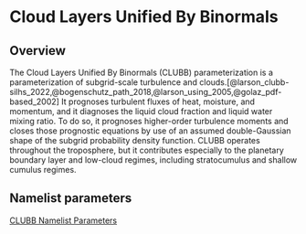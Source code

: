 # Cloud Layers Unified By Binormals

## Overview

The Cloud Layers Unified By Binormals (CLUBB) parameterization is a parameterization of subgrid-scale turbulence and clouds.[@larson_clubb-silhs_2022,@bogenschutz_path_2018,@larson_using_2005,@golaz_pdf-based_2002] It prognoses turbulent fluxes of heat, moisture, and momentum, and it diagnoses the liquid cloud fraction and liquid water mixing ratio.  To do so, it prognoses higher-order turbulence moments and closes those prognostic equations by use of an assumed double-Gaussian shape of the subgrid probability density function.  CLUBB operates throughout the troposphere, but it contributes especially to the planetary boundary layer and low-cloud regimes, including stratocumulus and shallow cumulus regimes.  

## Namelist parameters

[CLUBB Namelist Parameters](../user-guide/namelist_parameters.md#cloud-layers-unified-by-binormals)
